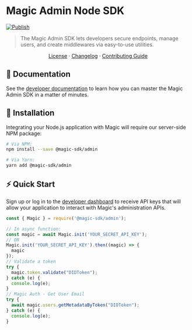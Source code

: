 # Magic Admin Node SDK

[![Publish](https://github.com/magiclabs/magic-admin-js/actions/workflows/publish.yml/badge.svg?branch=master)](https://github.com/magiclabs/magic-admin-js/actions/workflows/publish.yml)
> The Magic Admin SDK lets developers secure endpoints, manage users, and create middlewares via easy-to-use utilities.

<p align="center">
  <a href="./LICENSE">License</a> ·
  <a href="./CHANGELOG.md">Changelog</a> ·
  <a href="./CONTRIBUTING.md">Contributing Guide</a>
</p>

## 📖 Documentation

See the [developer documentation](https://docs.magic.link/embedded-wallets/sdk/server-side/node) to learn how you can master the Magic Admin SDK in a matter of minutes.

## 🔗 Installation

Integrating your Node.js application with Magic will require our server-side NPM package:

```bash
# Via NPM:
npm install --save @magic-sdk/admin

# Via Yarn:
yarn add @magic-sdk/admin
```

## ⚡️ Quick Start

Sign up or log in to the [developer dashboard](https://dashboard.magic.link) to receive API keys that will allow your application to interact with Magic's administration APIs.

```ts
const { Magic } = require('@magic-sdk/admin');

// In async function:
const magic = await Magic.init('YOUR_SECRET_API_KEY');
// OR
Magic.init('YOUR_SECRET_API_KEY').then((magic) => {
  magic
});
// Validate a token
try {
  magic.token.validate("DIDToken");
} catch (e) {
  console.log(e);
}
// Magic Auth - Get User Email
try {
  await magic.users.getMetadataByToken("DIDToken");
} catch (e) {
  console.log(e);
}
```
